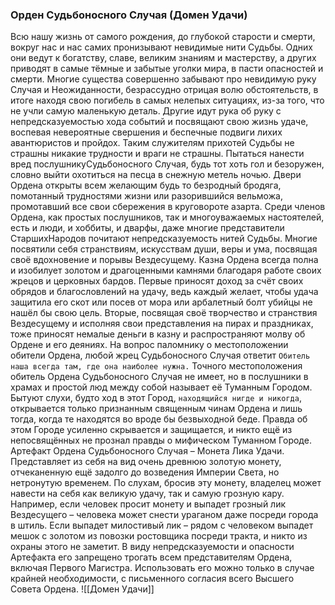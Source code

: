 ###  Орден Судьбоносного Случая (Домен Удачи)

Всю нашу жизнь от самого рождения, до глубокой старости и смерти, вокруг нас и нас самих пронизывают невидимые нити Судьбы. Одних они ведут к богатству, славе, великим знаниям и мастерству, а других приводят в самые тёмные и забытые уголки мира, в пасти опасностей и смерти. Многие существа совершенно забывают про невидимую руку Случая и Неожиданности, безрассудно отрицая волю обстоятельств, в итоге находя свою погибель в самых нелепых ситуациях, из-за того, что не учли самую маленькую деталь. Другие идут рука об руку с непредсказуемостью хода событий и посвящают свою жизнь удаче, воспевая невероятные свершения и беспечные подвиги лихих авантюристов и пройдох. Таким служителям прихотей Судьбы не страшны никакие трудности и враги не страшны. Пытаться нанести вред послушникуСудьбоносного Случая, будь тот хоть гол и безоружен, словно выйти охотиться на песца в снежную метель ночью.
Двери Ордена открыты всем желающим будь то безродный бродяга, помотанный трудностями жизни или разорившийся вельможа, промотавший все свои сбережения в круговороте азарта. Среди членов Ордена, как простых послушников, так и многоуважаемых настоятелей, есть и люди, и хоббиты, и дварфы, даже многие представители СтаршихНародов почитают непредсказуемость нитей Судьбы. Многие посвятили себя странствиям, искусствам души, веры и ума, посвящая своё вдохновение и порывы Вездесущему.
Казна Ордена всегда полна и изобилует золотом и драгоценными камнями благодаря работе своих жрецов и церковных бардов. Первые приносят доход за счёт своих обрядов и благословлений на удачу, ведь каждый желает, чтобы удача защитила его скот или посев от мора или арбалетный болт убийцы не нашёл бы свою цель. Вторые, посвящая своё творчество и странствия Вездесущему и исполняя свои представления на пирах и праздниках, тоже приносят немалые деньги в казну и распространяют молву об Ордене и его деяниях.
На вопрос паломнику о местоположении обители Ордена, любой жрец Судьбоносного Случая ответит `Обитель наша всегда там, где она наиболее нужна.` Точного местоположения обитель Ордена Судьбоносного Случая не имеет, но в послушники в храмах и простой люд между собой называет её Туманным Городом. Бытуют слухи, будто ход в этот Город, `находящийся нигде и никогда`, открывается только признанным священным чинам Ордена и лишь тогда, когда те находятся во вроде бы безвыходной беде. Правда об этом Городе усиленно скрывается и защищается, и никто ещё из непосвящённых не прознал правды о мифическом Туманном Городе.
Артефакт Ордена Судьбоносного Случая – Монета Лика Удачи. Представляет из себя на вид очень древнюю золотую монету, отчеканенную ещё задолго до возведения Империи Света, но нетронутую временем. По слухам, бросив эту монету, владелец может навести на себя как великую удачу, так и самую грозную кару. Например, если человек просит монету и выпадет грозный лик Вездесущего – человека может снести ураганом даже посреди города в штиль. Если выпадет милостивый лик – рядом с человеком выпадет мешок с золотом из повозки ростовщика посреди тракта, и никто из охраны этого не заметит. В виду непредсказуемости и опасности Артефакта его запрещено трогать всем представителям Ордена, включая Первого Магистра. Использовать его можно только в случае крайней необходимости, с письменного согласия всего Высшего Совета Ордена.
![[Домен Удачи]]